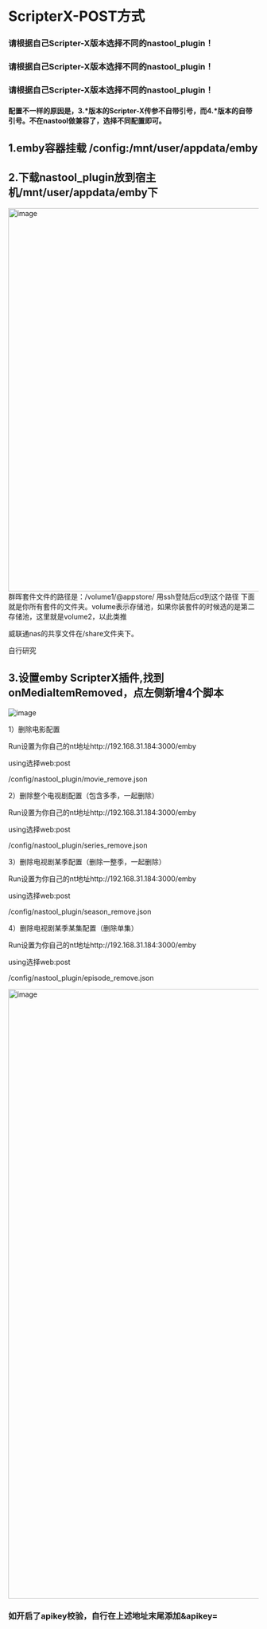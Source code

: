 # ScripterX-POST方式

### 请根据自己Scripter-X版本选择不同的nastool_plugin！
### 请根据自己Scripter-X版本选择不同的nastool_plugin！
### 请根据自己Scripter-X版本选择不同的nastool_plugin！

#### 配置不一样的原因是，3.*版本的Scripter-X传参不自带引号，而4.*版本的自带引号。不在nastool做兼容了，选择不同配置即可。

## 1.emby容器挂载 /config:/mnt/user/appdata/emby
## 2.下载nastool_plugin放到宿主机/mnt/user/appdata/emby下

<img width="769" alt="image" src="https://user-images.githubusercontent.com/54088512/227707707-78edc0e6-6b11-4c52-8d12-de341b9fb63c.png">
群晖套件文件的路径是：/volume1/@appstore/ 用ssh登陆后cd到这个路径 下面就是你所有套件的文件夹。volume表示存储池，如果你装套件的时候选的是第二存储池，这里就是volume2，以此类推

威联通nas的共享文件在/share文件夹下。

自行研究
## 3.设置emby ScripterX插件,找到onMediaItemRemoved，点左侧新增4个脚本
![image](https://user-images.githubusercontent.com/54088512/228715789-51a01a10-9dc6-40f2-b8cd-fd6ccb5f6b24.png)

1）删除电影配置

Run设置为你自己的nt地址http://192.168.31.184:3000/emby

using选择web:post

/config/nastool_plugin/movie_remove.json

2）删除整个电视剧配置（包含多季，一起删除）

Run设置为你自己的nt地址http://192.168.31.184:3000/emby

using选择web:post

/config/nastool_plugin/series_remove.json

3）删除电视剧某季配置（删除一整季，一起删除）

Run设置为你自己的nt地址http://192.168.31.184:3000/emby

using选择web:post

/config/nastool_plugin/season_remove.json

4）删除电视剧某季某集配置（删除单集）

Run设置为你自己的nt地址http://192.168.31.184:3000/emby

using选择web:post

/config/nastool_plugin/episode_remove.json

<img width="1223" alt="image" src="https://user-images.githubusercontent.com/54088512/227707540-4444d27b-d052-47b1-9ab5-fd70699fe362.png">

### 如开启了apikey校验，自行在上述地址末尾添加&apikey=